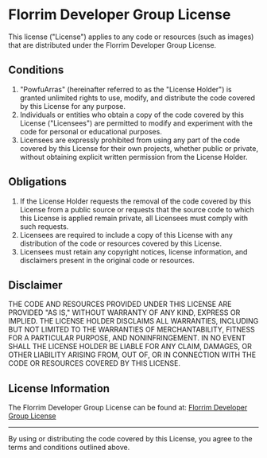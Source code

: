 # Florrim Developer Group License

This license ("License") applies to any code or resources (such as images) that are distributed under the Florrim Developer Group License.

## Conditions

1. "PowfuArras" (hereinafter referred to as the "License Holder") is granted unlimited rights to use, modify, and distribute the code covered by this License for any purpose.
2. Individuals or entities who obtain a copy of the code covered by this License ("Licensees") are permitted to modify and experiment with the code for personal or educational purposes.
3. Licensees are expressly prohibited from using any part of the code covered by this License for their own projects, whether public or private, without obtaining explicit written permission from the License Holder.

## Obligations

1. If the License Holder requests the removal of the code covered by this License from a public source or requests that the source code to which this License is applied remain private, all Licensees must comply with such requests.
2. Licensees are required to include a copy of this License with any distribution of the code or resources covered by this License.
3. Licensees must retain any copyright notices, license information, and disclaimers present in the original code or resources.

## Disclaimer

THE CODE AND RESOURCES PROVIDED UNDER THIS LICENSE ARE PROVIDED "AS IS," WITHOUT WARRANTY OF ANY KIND, EXPRESS OR IMPLIED. THE LICENSE HOLDER DISCLAIMS ALL WARRANTIES, INCLUDING BUT NOT LIMITED TO THE WARRANTIES OF MERCHANTABILITY, FITNESS FOR A PARTICULAR PURPOSE, AND NONINFRINGEMENT. IN NO EVENT SHALL THE LICENSE HOLDER BE LIABLE FOR ANY CLAIM, DAMAGES, OR OTHER LIABILITY ARISING FROM, OUT OF, OR IN CONNECTION WITH THE CODE OR RESOURCES COVERED BY THIS LICENSE.

## License Information

The Florrim Developer Group License can be found at: [Florrim Developer Group License](https://raw.githubusercontent.com/Florrim/license/main/LICENSE.md)

---

By using or distributing the code covered by this License, you agree to the terms and conditions outlined above.
